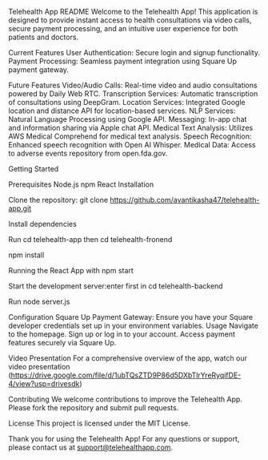 Telehealth App README
Welcome to the Telehealth App! This application is designed to provide instant access to health consultations via video calls, secure payment processing, and an intuitive user experience for both patients and doctors.

Current Features
User Authentication: Secure login and signup functionality.
Payment Processing: Seamless payment integration using Square Up payment gateway.


Future Features
Video/Audio Calls: Real-time video and audio consultations powered by Daily Web RTC.
Transcription Services: Automatic transcription of consultations using DeepGram.
Location Services: Integrated Google location and distance API for location-based services.
NLP Services: Natural Language Processing using Google API.
Messaging: In-app chat and information sharing via Apple chat API.
Medical Text Analysis: Utilizes AWS Medical Comprehend for medical text analysis.
Speech Recognition: Enhanced speech recognition with Open AI Whisper.
Medical Data: Access to adverse events repository from open.fda.gov.


Getting Started

Prerequisites
Node.js
npm
React
Installation

Clone the repository:
git clone https://github.com/avantikasha47/telehealth-app.git

Install dependencies

Run cd telehealth-app then cd telehealth-fronend

npm install

Running the React App with npm start

Start the development server:enter first in cd telehealth-backend

Run node server.js

Configuration
Square Up Payment Gateway: Ensure you have your Square developer credentials set up in your environment variables.
Usage
Navigate to the homepage.
Sign up or log in to your account.
Access payment features securely via Square Up.

Video Presentation
For a comprehensive overview of the app, watch our video presentation (https://drive.google.com/file/d/1ubTQsZTD9P86d5DXbTlrYreRyqifDE-4/view?usp=drivesdk)

Contributing
We welcome contributions to improve the Telehealth App. Please fork the repository and submit pull requests.

License
This project is licensed under the MIT License.

Thank you for using the Telehealth App! For any questions or support, please contact us at support@telehealthapp.com.
